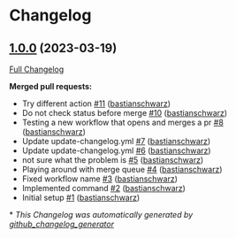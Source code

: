 # Changelog

## [1.0.0](https://github.com/codenamephp/deployer.crontab/tree/1.0.0) (2023-03-19)

[Full Changelog](https://github.com/codenamephp/deployer.crontab/compare/468349d220343c6522bd05f80b6e1054563c9571...1.0.0)

**Merged pull requests:**

- Try different action [\#11](https://github.com/codenamephp/deployer.crontab/pull/11) ([bastianschwarz](https://github.com/bastianschwarz))
- Do not check status before merge [\#10](https://github.com/codenamephp/deployer.crontab/pull/10) ([bastianschwarz](https://github.com/bastianschwarz))
- Testing a new workflow that opens and merges a pr [\#8](https://github.com/codenamephp/deployer.crontab/pull/8) ([bastianschwarz](https://github.com/bastianschwarz))
- Update update-changelog.yml [\#7](https://github.com/codenamephp/deployer.crontab/pull/7) ([bastianschwarz](https://github.com/bastianschwarz))
- Update update-changelog.yml [\#6](https://github.com/codenamephp/deployer.crontab/pull/6) ([bastianschwarz](https://github.com/bastianschwarz))
- not sure what the problem is [\#5](https://github.com/codenamephp/deployer.crontab/pull/5) ([bastianschwarz](https://github.com/bastianschwarz))
- Playing around with merge queue [\#4](https://github.com/codenamephp/deployer.crontab/pull/4) ([bastianschwarz](https://github.com/bastianschwarz))
- Fixed workflow name [\#3](https://github.com/codenamephp/deployer.crontab/pull/3) ([bastianschwarz](https://github.com/bastianschwarz))
- Implemented command [\#2](https://github.com/codenamephp/deployer.crontab/pull/2) ([bastianschwarz](https://github.com/bastianschwarz))
- Initial setup [\#1](https://github.com/codenamephp/deployer.crontab/pull/1) ([bastianschwarz](https://github.com/bastianschwarz))



\* *This Changelog was automatically generated by [github_changelog_generator](https://github.com/github-changelog-generator/github-changelog-generator)*
